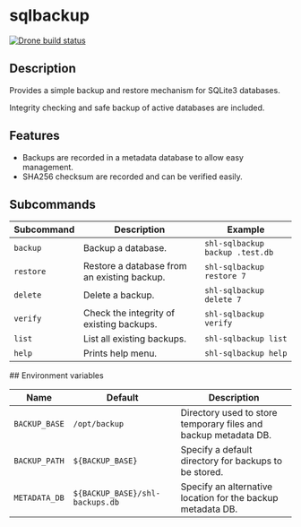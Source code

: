 # sqlbackup

[![Drone build status](https://img.shields.io/drone/build/selfhosting-lab/sqlbackup/master?label=BUILD&logo=drone&style=for-the-badge)](https://cloud.drone.io/selfhosting-lab/sqlbackup/)


## Description

Provides a simple backup and restore mechanism for SQLite3 databases.

Integrity checking and safe backup of active databases are included.


## Features

- Backups are recorded in a metadata database to allow easy management.
- SHA256 checksum are recorded and can be verified easily.


## Subcommands

| Subcommand | Description                                 | Example                         |
|------------|---------------------------------------------|---------------------------------|
| `backup`   | Backup a database.                          | `shl-sqlbackup backup .test.db` |
| `restore`  | Restore a database from an existing backup. | `shl-sqlbackup restore 7`       |
| `delete`   | Delete a backup.                            | `shl-sqlbackup delete 7`        |
| `verify`   | Check the integrity of existing backups.    | `shl-sqlbackup verify`          |
| `list`     | List all existing backups.                  | `shl-sqlbackup list`            |
| `help`     | Prints help menu.                           | `shl-sqlbackup help`            |


## Environment variables

| Name          | Default                        | Description                                                     |
|---------------|--------------------------------|-----------------------------------------------------------------|
| `BACKUP_BASE` | `/opt/backup`                  | Directory used to store temporary files and backup metadata DB. |
| `BACKUP_PATH` | `${BACKUP_BASE}`               | Specify a default directory for backups to be stored.           |
| `METADATA_DB` | `${BACKUP_BASE}/shl-backups.db`| Specify an alternative location for the backup metadata DB.     |
